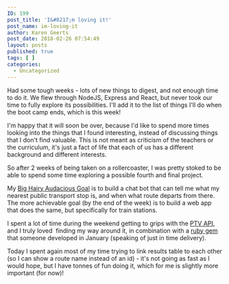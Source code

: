 ```yaml
---
ID: 199
post_title: 'I&#8217;m loving it!'
post_name: im-loving-it
author: Karen Geerts
post_date: 2018-02-26 07:54:49
layout: posts
published: true
tags: [ ]
categories:
  - Uncategorized
---
```

Had some tough weeks - lots of new things to digest, and not enough time to do it. We flew through NodeJS, Express and React, but never took our time to fully explore its possibilities. I'll add it to the list of things I'll do when the boot camp ends, which is this week!
<!--more-->

I'm happy that it will soon be over, because I'd like to spend more times looking into the things that I found interesting, instead of discussing things that I don't find valuable. This is not meant as criticism of the teachers or the curriculum, it's just a fact of life that each of us has a different background and different interests.

So after 2 weeks of being taken on a rollercoaster, I was pretty stoked to be able to spend some time exploring a possible fourth and final project.

My <a href="https://en.wikipedia.org/wiki/Big_Hairy_Audacious_Goal">Big Hairy Audacious Goal</a> is to build a chat bot that can tell me what my nearest public transport stop is, and when what route departs from there. The more achievable goal (by the end of the week) is to build a web app that does the same, but specifically for train stations.

I spent a lot of time during the weekend getting to grips with the <a href="https://timetableapi.ptv.vic.gov.au/swagger/ui/index">PTV API</a>, and I truly loved  finding my way around it, in combination with a <a href="https://github.com/dshaw1/ruby-ptv-api">ruby gem</a> that someone developed in January (speaking of just in time delivery).

Today I spent again most of my time trying to link results table to each other (so I can show a route name instead of an id) - it's not going as fast as I would hope, but I have tonnes of fun doing it, which for me is slightly more important (for now)!

&nbsp;

&nbsp;